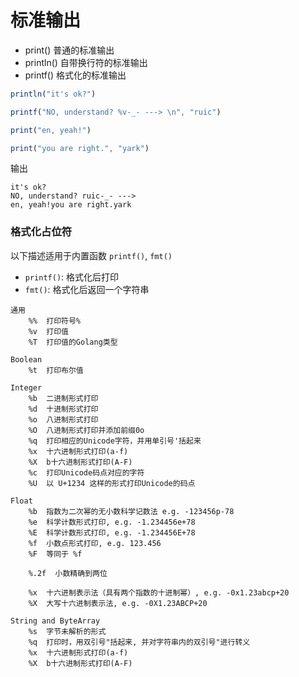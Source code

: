 # 标准输出

- print() 普通的标准输出
- println() 自带换行符的标准输出
- printf() 格式化的标准输出

```js
println("it's ok?")

printf("NO, understand? %v-_- ---> \n", "ruic")

print("en, yeah!")

print("you are right.", "yark")
```
输出
```
it's ok?
NO, understand? ruic-_- ---> 
en, yeah!you are right.yark
```

### 格式化占位符
以下描述适用于内置函数  `printf()`, `fmt()`  
- `printf()`: 格式化后打印
- `fmt()`: 格式化后返回一个字符串  

```
通用
    %%  打印符号%
    %v  打印值
    %T  打印值的Golang类型

Boolean
    %t  打印布尔值

Integer
    %b	二进制形式打印
    %d	十进制形式打印
    %o	八进制形式打印
    %O	八进制形式打印并添加前缀0o
    %q	打印相应的Unicode字符，并用单引号'括起来
    %x	十六进制形式打印(a-f) 
    %X	b十六进制形式打印(A-F) 
    %c	打印Unicode码点对应的字符 
    %U	以 U+1234 这样的形式打印Unicode的码点 

Float
    %b	指数为二次幂的无小数科学记数法 e.g. -123456p-78
    %e	科学计数形式打印, e.g. -1.234456e+78
    %E	科学计数形式打印, e.g. -1.234456E+78
    %f	小数点形式打印, e.g. 123.456
    %F	等同于 %f

	%.2f  小数精确到两位

    %x	十六进制表示法（具有两个指数的十进制幂）, e.g. -0x1.23abcp+20
    %X	大写十六进制表示法, e.g. -0X1.23ABCP+20

String and ByteArray
    %s	字节未解析的形式
    %q	打印时，用双引号"括起来, 并对字符串内的双引号"进行转义
    %x	十六进制形式打印(a-f) 
    %X	b十六进制形式打印(A-F) 
```

